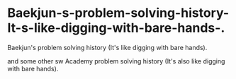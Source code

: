 # Baekjun-s-problem-solving-history-It-s-like-digging-with-bare-hands-.
Baekjun's problem solving history (It's like digging with bare hands).

and some other sw Academy problem solving history (It's also like digging with bare hands).
